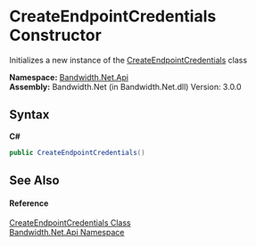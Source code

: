 ﻿# CreateEndpointCredentials Constructor 
 

Initializes a new instance of the <a href ="T_Bandwidth_Net_Api_CreateEndpointCredentials.md">CreateEndpointCredentials</a> class

**Namespace:**&nbsp;<a href ="N_Bandwidth_Net_Api.md">Bandwidth.Net.Api</a><br />**Assembly:**&nbsp;Bandwidth.Net (in Bandwidth.Net.dll) Version: 3.0.0

## Syntax

**C#**<br />
``` C#
public CreateEndpointCredentials()
```


## See Also


#### Reference
<a href ="T_Bandwidth_Net_Api_CreateEndpointCredentials.md">CreateEndpointCredentials Class</a><br /><a href ="N_Bandwidth_Net_Api.md">Bandwidth.Net.Api Namespace</a><br />